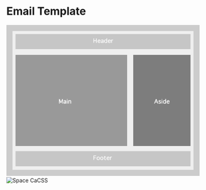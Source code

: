 <h1>Email Template</h1>

![Diagram](https://github.com/sirbrad/HTML-Email-Template/blob/master/Diagram.png)
![Space CaCSS](https://github.com/simurai/space-cacss/raw/master/screenshot.jpg)